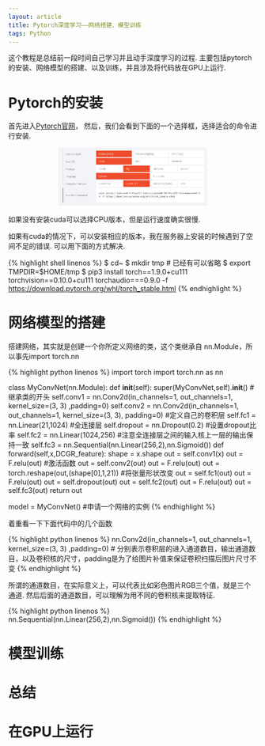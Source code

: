 ```yaml
---
layout: article
title: Pytorch深度学习——网络搭建、模型训练
tags: Python
---
```


这个教程是总结前一段时间自己学习并且动手深度学习的过程.
主要包括pytorch的安装、网络模型的搭建、以及训练，并且涉及将代码放在GPU上运行.

<!--more-->

# Pytorch的安装

首先进入[Pytorch官网](https://pytorch.org/)，
然后，我们会看到下面的一个选择框，选择适合的命令进行安装.

<p align="center">
    <img src="/post_image/Deep_learning/Pytorch_install.PNG" width="60%">
</p>

如果没有安装cuda可以选择CPU版本，但是运行速度确实很慢.

如果有cuda的情况下，可以安装相应的版本，我在服务器上安装的时候遇到了空间不足的错误. 可以用下面的方式解决.

{% highlight shell linenos %}
$ cd~
$ mkdir tmp # 已经有可以省略
$ export TMPDIR=$HOME/tmp
$ pip3 install torch==1.9.0+cu111 torchvision==0.10.0+cu111 torchaudio===0.9.0 -f https://download.pytorch.org/whl/torch_stable.html
{% endhighlight %}

# 网络模型的搭建

搭建网络，其实就是创建一个你所定义网络的类，这个类继承自 nn.Module，所以事先import torch.nn

{% highlight python linenos %}
import torch
import torch.nn as nn

class MyConvNet(nn.Module):
    def __init__(self):
        super(MyConvNet,self).__init__() #继承类的开头
        self.conv1 = nn.Conv2d(in_channels=1, out_channels=1, kernel_size=(3, 3) ,padding=0)
        self.conv2 = nn.Conv2d(in_channels=1, out_channels=1, kernel_size=(3, 3), padding=0) #定义自己的卷积层
        self.fc1 = nn.Linear(21,1024) #全连接层
        self.dropout = nn.Dropout(0.2) #设置dropout比率
        self.fc2 = nn.Linear(1024,256) #注意全连接层之间的输入核上一层的输出保持一致
        self.fc3 = nn.Sequential(nn.Linear(256,2),nn.Sigmoid())
    def forward(self,x,DCGR_feature):
        shape = x.shape
        out = self.conv1(x)
        out = F.relu(out) #激活函数
        out = self.conv2(out)
        out = F.relu(out)
        out = torch.reshape(out,(shape[0],1,21)) #将张量形状改变
        out = self.fc1(out)
        out = F.relu(out)
        out = self.dropout(out)
        out = self.fc2(out)
        out = F.relu(out)
        out = self.fc3(out)
        return out

model = MyConvNet() #申请一个网络的实例
{% endhighlight %}

着重看一下下面代码中的几个函数

{% highlight python linenos %}
nn.Conv2d(in_channels=1, out_channels=1, kernel_size=(3, 3) ,padding=0) # 分别表示卷积层的进入通道数目，输出通道数目，以及卷积核的尺寸，padding是为了给图片补值来保证卷积扫描后图片尺寸不变
{% endhighlight %}

所谓的通道数目，在实际意义上，可以代表比如彩色图片RGB三个值，就是三个通道. 然后后面的通道数目，可以理解为用不同的卷积核来提取特征.

{% highlight python linenos %}
nn.Sequential(nn.Linear(256,2),nn.Sigmoid())
{% endhighlight %}


# 模型训练

# 总结

# 在GPU上运行
